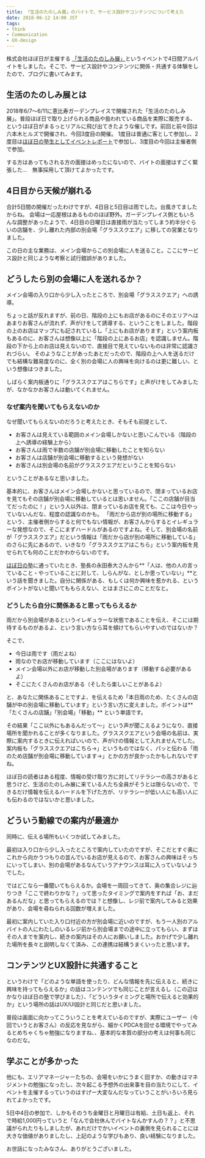 ```yaml
---
title: 「生活のたのしみ展」のバイトで、サービス設計やコンテンツについて考えた
date: 2018-06-12 14:00 JST
tags:
- think
- Communication
- UX-design
---
```


株式会社ほぼ日が主催する [「生活のたのしみ展」](https://seikatsunotanoshimi.1101.com/2018_spring/)というイベントで4日間アルバイトをしました。そこで、サービス設計やコンテンツに関係・共通する体験をしたので、ブログに書いてみます。

## 生活のたのしみ展とは

2018年6/7〜6/11に恵比寿ガーデンプレイスで開催された「生活のたのしみ展」。普段ほぼ日で取り上げられる商品や扱われている商品を実際に販売する、というほぼ日がまるっとリアルに飛び出てきたような催しです。前回と前々回は六本木ヒルズで開催され、今回3度目の開催。
1度目は普通に客として参加し、2度目は[ほぼ日の塾生としてイベントレポート](http://www.1101.com/pl/seikatsunotanoshimi_2017_report/)で参加し、3度目の今回は主催者側で参加。

する方はあってもされる方の面接はめったにないので、バイトの面接はすごく緊張した…　無事採用して頂けてよかったです。

## 4日目から天候が崩れる

合計5日間の開催だったわけですが、4日目と5日目は雨でした。台風きてましたからね。
会場は一応屋根はあるもののほぼ野外。ガーデンプレイス側ともいろんな調整があったようで、4日目の日曜日は直接雨が当たってしまう約半分ぐらいの店舗を、少し離れた内部の別会場「グラススクエア」に移しての営業となりました。

この日の主な業務は、メイン会場からこの別会場に人を送ること。ここにサービス設計と同じような考察と試行錯誤がありました。

## どうしたら別の会場に人を送れるか？

メイン会場の入り口から少し入ったところで、別会場「グラススクエア」への誘導。

ちょっと話が反れますが、前の日、階段の上にもお店があるのにそのエリアへはあまりお客さんが流れず、声がけをして誘導する、ということをしました。階段の上のお店はマップにも記されているし「上にもお店があります」という案内板もあるのに、お客さんは想像以上に「階段の上にあるお店」を認識しません。階段の下から上のお店は見えないので、直接目で見えていないものは非常に認識されづらい。
そのようなことがあったあとだったので、階段の上へ人を送るだけでも結構な難易度なのに、全く別の会場に人の興味を向けるのは更に難しい、という想像はつきました。

しばらく案内板通りに「グラススクエアはこちらです」と声がけをしてみましたが、なかなかお客さんは動いてくれません。

### なぜ案内を聞いてもらえないのか

なぜ聞いてもらえないのだろうと考えたとき、そもそも前提として、

- お客さんは見えている範囲のメイン会場しかないと思いこんでいる（階段の上へ誘導の経験上から）
- お客さんは雨で半数の店舗が別会場に移動したことを知らない
- お客さんは店舗が別会場に移動するという発想がない
- お客さんは別会場の名前がグラススクエアだということを知らない

ということがあるなと思いました。

基本的に、お客さんはメイン会場しかないと思っているので、閉まっているお店を見てもその店舗が別会場に移動しているとは思いません。「ここの店舗が目当てだったのに！」という人以外は、閉まっているお店を見ても、ここは今日やっていないんだな、程度の認識なのかも。
「雨だから店が別の場所に移動する」という、主催者側からすると何でもない情報が、お客さんからするとイレギュラーな発想なので、そこにまずハードルがあるのですよね。そして、別会場の名前が「グラススクエア」だという情報は「雨だから店が別の場所に移動している」のさらに先にあるので、いきなり「グラススクエアはこちら」という案内板を見せられても何のことだかわからないのです。

[ほぼ日の塾](http://www.1101.com/juku/hiroba/index.html)に通っていたとき、塾長の永田泰大さんから**「人は、他の人の言っていること・やっていることに対して、しらんがな、としか思っていない」**という話を聞きました。自分に関係がある、もしくは何か興味を惹かれる、というポイントがないと聞いてももらえない、とはまさにこのことだなと。

### どうしたら自分に関係あると思ってもらえるか

雨だから別会場があるというイレギュラーな状態であることを伝え、そこには期待するものがあるよ、という言い方なら耳を傾けてもらいやすいのではないか？

そこで、

- 今日は雨です（雨だよね）
- 雨なのでお店が移動しています（ここにはないよ）
- メイン会場以外にお店が移動した別会場があります（移動する必要があるよ）
- そこにたくさんのお店がある（そしたら楽しいことがあるよ）

と、あなたに関係あることですよ、を伝えるため「本日雨のため、たくさんの店舗が中の別会場に移動しています」という言い方に変えました。ポイントは**「たくさんの店舗」「別会場」「移動」** という単語です。

その結果「ここ以外にもあるんだって〜」という声が聞こえるようになり、直接場所を聞かれることが多くなりました。グラススクエアという会場の名前は、実際に案内するときに伝えればいいので、声がけの情報として入れませんでした。案内板も「グラススクエアはこちら→」というものではなく、パッと伝わる「雨のため店舗が別会場に移動しています→」とかの方が良かったかもしれないですね。

ほぼ日の読者はある程度、情報の受け取り方に対してリテラシーの高さがあると思うけど、生活のたのしみ展に来ている人たち全員がそうとは限らないので、できるだけ情報を伝えるハードルを下げた方が、リテラシーが低い人にも高い人にも伝わるのではないかと思いました。

## どういう動線での案内が最適か

同時に、伝える場所もいくつか試してみました。

最初は入り口から少し入ったところで案内していたのですが、そこだとすぐ奥にこれから向かうつもりの並んでいるお店が見えるので、お客さんの興味はそっちにいってしまい、別の会場があるなんていうアナウンスは耳に入っていないようでした。

ではどこなら一番聞いてもらえるか。会場を一周回ってきて、奥の集合レジに辿りつき「ここで終わりかな？」って思ったタイミングで案内をすれば「お、まだあるんだな」と思ってもらえるのでは？と想像し、レジ前で案内してみると効果があり、会場を尋ねられる回数が増えました。

最初に案内していた入り口付近の方が別会場に近いのですが、もう一人別のアルバイトの人にわたしのいるレジ前から別会場までの途中に立ってもらい、まずはその人までを案内し、続きの案内はその人にお願いしました。おかげで少し離れた場所を長々と説明しなくて済み、この連携は結構うまくいったと思います。

## コンテンツとUX設計に共通すること

というわけで「どのような単語を使ったり、どんな情報を先に伝えると、続きに興味を持ってもらえるか」の話はコンテンツでも同じことが言えるし（この辺はかなりほぼ日の塾で学びました）、「どういうタイミングと場所で伝えると効果的か」という場所の話はUX/UI設計と同じだと思いました。

普段は画面に向かってこういうことを考えているのですが、実際にユーザー（今回でいうとお客さん）の反応を見ながら、細かくPDCAを回せる環境でやってみるとめちゃくちゃ勉強になりますね、、基本的な本質の部分の考えは何事も同じなのだな。

## 学ぶことが多かった

他にも、エリアマネージャーたちの、会場をいかにうまく回すか、の動きはマネジメントの勉強になったし、次々起こる予想外の出来事を目の当たりにして、イベントを主催するっていうのはすげー大変なんだなっていうことがいろいろ見られてよかったです。

5日中4日の参加で、しかもそのうち金曜日と月曜日は有給、土日も返上、それで時給1,000円っていうと「なんで会社休んでバイトなんかすんの？？」と不思議がられたりもしましたが、あれだけでかいイベントの裏側を見られることには大きな価値がありましたし、上記のような学びもあり、良い経験になりました。

お世話になったみなさん、ありがとうございました。
